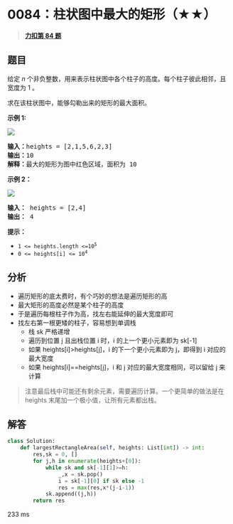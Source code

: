 # 0084：柱状图中最大的矩形（★★）


> <u>**[力扣第 84 题](https://leetcode.cn/problems/largest-rectangle-in-histogram/)**</u>

## 题目

<p>给定 <em>n</em> 个非负整数，用来表示柱状图中各个柱子的高度。每个柱子彼此相邻，且宽度为 1 。</p>

<p>求在该柱状图中，能够勾勒出来的矩形的最大面积。</p>



<p><strong>示例 1:</strong></p>

<p><img src="https://assets.leetcode.com/uploads/2021/01/04/histogram.jpg" /></p>

<pre>
<strong>输入：</strong>heights = [2,1,5,6,2,3]
<strong>输出：</strong>10
<strong>解释：</strong>最大的矩形为图中红色区域，面积为 10
</pre>

<p><strong>示例 2：</strong></p>

<p><img src="https://assets.leetcode.com/uploads/2021/01/04/histogram-1.jpg" /></p>

<pre>
<strong>输入：</strong> heights = [2,4]
<b>输出：</b> 4</pre>



<p><strong>提示：</strong></p>

<ul>
<li><code>1 <= heights.length <=10<sup>5</sup></code></li>
<li><code>0 <= heights[i] <= 10<sup>4</sup></code></li>
</ul>


## 分析

- 遍历矩形的底太费时，有个巧妙的想法是遍历矩形的高
- 最大矩形的高度必然是某个柱子的高度
- 于是遍历每根柱子作为高，找左右能延伸的最大宽度即可
- 找左右第一根更矮的柱子，容易想到单调栈
	- 栈 sk 严格递增
	- 遍历到位置 j 且出栈位置 i 时，i 的上一个更小元素即为 sk[-1]
	- 如果 heights[i]>heights[j]，i 的下一个更小元素即为 j，即得到 i 对应的最大宽度
	- 如果 heights[i]==heights[j]，i 和 j 对应的最大宽度相同，可以留给 j 来计算

> 注意最后栈中可能还有剩余元素，需要遍历计算。一个更简单的做法是在 heights 末尾加一个极小值，让所有元素都出栈。

## 解答

```python
class Solution:
    def largestRectangleArea(self, heights: List[int]) -> int:
        res,sk = 0, []
        for j,h in enumerate(heights+[0]):
            while sk and sk[-1][1]>=h:
                _,x = sk.pop()
                i = sk[-1][0] if sk else -1
                res = max(res,x*(j-i-1))
            sk.append((j,h))
        return res
```
233 ms
